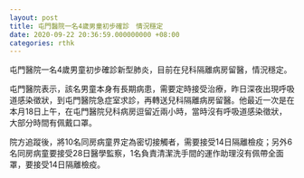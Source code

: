 ```yaml
---
layout: post
title: 屯門醫院一名4歲男童初步確診　情況穩定
date: 2020-09-22 20:36:59.000000000 +08:00
categories: rthk
---
```


屯門醫院一名4歲男童初步確診新型肺炎，目前在兒科隔離病房留醫，情況穩定。

屯門醫院表示，該名男童本身有長期病患，需要定時接受治療，昨日深夜出現呼吸道感染徵狀，到屯門醫院急症室求診，再轉送兒科隔離病房留醫。他最近一次是在本月18日上午，在屯門醫院兒科病房逗留近兩小時，當時沒有呼吸道感染徵狀，大部分時間有佩戴口罩。
 
院方追蹤後，將10名同房病童界定為密切接觸者，需要接受14日隔離檢疫；另外6名同房病童要接受28日醫學監察，1名負責清潔洗手間的運作助理沒有佩帶全面罩，要接受14日隔離檢疫。
